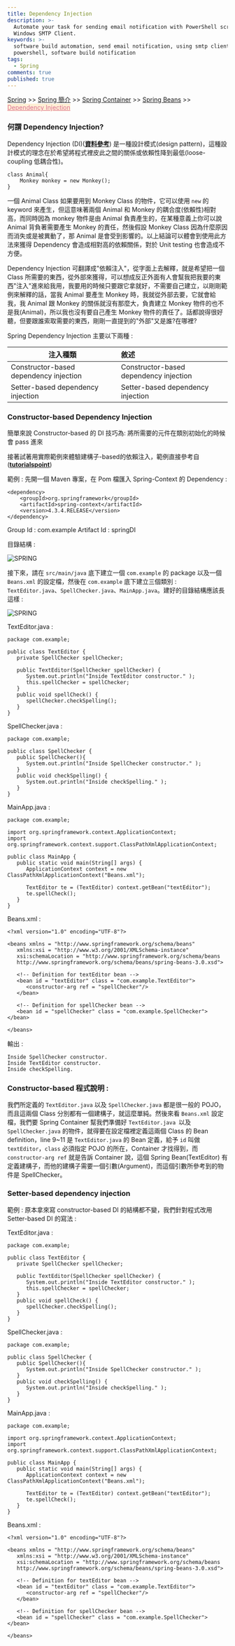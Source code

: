 ```yaml
---
title: Dependency Injection
description: >-
  Automate your task for sending email notification with PowerShell script and
  Windows SMTP Client.
keywords: >-
  software build automation, send email notification, using smtp client in
  powershell, software build notification
tags:
  - Spring
comments: true
published: true
---
```

<a href="/spring/">Spring</a> >>
<a href="/spring/spring_page1/">Spring 簡介</a> >>
<a href="/spring/spring_page2/">Spring Container</a> >> <a href="/spring/spring_page3/">Spring Beans</a> >> <a href="/spring/spring_page4/" style="color:palevioletred;background-color:papayawhip;">Dependency Injection</a>
<div class="divider"></div>

### 何謂 Dependency Injection?

Dependency Injection (DI)(**<a href="https://stackoverflow.com/questions/130794/what-is-dependency-injection?noredirect=1&lq=1" target="_blank">資料參考</a>**) 是一種設計模式(design pattern)，這種設計模式的理念在於希望將程式裡皮此之間的關係或依賴性降到最低(loose-coupling 低耦合性)。

```
class Animal{
	Monkey monkey = new Monkey();
}
```
一個 Animal Class 如果要用到 Monkey Class 的物件，它可以使用 `new` 的 keyword 來產生，但這意味著兩個 Animal 和 Monkey 的耦合度(依賴性)相對高，而同時因為 monkey 物件是由 Animal 負責產生的，在某種意義上你可以說 Animal 背負著需要產生 Monkey 的責任，然後假設 Monkey Class 因為什麼原因而消失或是被異動了，那 Animal 是會受到影響的。以上結論可以體會到使用此方法來獲得 Dependency 會造成相對高的依賴關係，對於 Unit testing 也會造成不方便。

Dependency Injection 可翻譯成"依賴注入"，從字面上去解釋，就是希望把一個 Class 所需要的東西，從外部來獲得，可以想成反正外面有人會幫我把我要的東西"注入"進來給我用，我要用的時候只要跟它拿就好，不需要自己建立，以剛剛範例來解釋的話，當我 Animal 要產生 Monkey 時，我就從外部去要，它就會給我，我 Animal 跟 Monkey 的關係就沒有那麼大，負責建立 Monkey 物件的也不是我(Animal)，所以我也沒有要自己產生 Monkey 物件的責任了。話都說得很好聽，但要跟誰索取需要的東西，剛剛一直提到的"外部"又是誰?在哪裡?

Spring Dependency Injection 主要以下兩種 : 

| 注入種類                                 | 敘述                                          |
| ----------------------------------------|:----------------------------------------------|
| Constructor-based dependency injection  | Constructor-based dependency injection        |
| Setter-based dependency injection       | Setter-based dependency injection             |

### Constructor-based Dependency Injection
簡單來說 Constructor-based 的 DI 技巧為: 將所需要的元件在類別初始化的時候會 pass 進來

接著試著用實際範例來體驗建構子-based的依賴注入，範例直接參考自(**<a href="https://www.tutorialspoint.com/spring/constructor_based_dependency_injection.htm" target="_blank">tutorialspoint</a>**)

範例 : 先開一個 Maven 專案，在 Pom 檔匯入 Spring-Context 的 Dependency : 
```
<dependency>
    <groupId>org.springframework</groupId>
    <artifactId>spring-context</artifactId>
    <version>4.3.4.RELEASE</version>
</dependency>
```
Group Id : com.example
Artifact Id : springDI

目錄結構 : 

![SPRING](spring_images/spring_DI_config01.png)

接下來，請在 `src/main/java` 底下建立一個 `com.example` 的 package 以及一個 `Beans.xml` 的設定檔，然後在 `com.example` 底下建立三個類別 : `TextEditor.java`、`SpellChecker.java`、`MainApp.java`。建好的目錄結構應該長這樣 : 

![SPRING](spring_images/spring_DI_config02.png)

TextEditor.java : 

```
package com.example;

public class TextEditor {
   private SpellChecker spellChecker;

   public TextEditor(SpellChecker spellChecker) {
      System.out.println("Inside TextEditor constructor." );
      this.spellChecker = spellChecker;
   }
   public void spellCheck() {
      spellChecker.checkSpelling();
   }
}
```

SpellChecker.java : 

```
package com.example;

public class SpellChecker {
   public SpellChecker(){
      System.out.println("Inside SpellChecker constructor." );
   }
   public void checkSpelling() {
      System.out.println("Inside checkSpelling." );
   }
}
```

MainApp.java : 

```
package com.example;

import org.springframework.context.ApplicationContext;
import org.springframework.context.support.ClassPathXmlApplicationContext;

public class MainApp {
   public static void main(String[] args) {
      ApplicationContext context = new ClassPathXmlApplicationContext("Beans.xml");

      TextEditor te = (TextEditor) context.getBean("textEditor");
      te.spellCheck();
   }
}
```

Beans.xml : 

```
<?xml version="1.0" encoding="UTF-8"?>

<beans xmlns = "http://www.springframework.org/schema/beans"
   xmlns:xsi = "http://www.w3.org/2001/XMLSchema-instance"
   xsi:schemaLocation = "http://www.springframework.org/schema/beans
   http://www.springframework.org/schema/beans/spring-beans-3.0.xsd">

   <!-- Definition for textEditor bean -->
   <bean id = "textEditor" class = "com.example.TextEditor">
      <constructor-arg ref = "spellChecker"/>
   </bean>

   <!-- Definition for spellChecker bean -->
   <bean id = "spellChecker" class = "com.example.SpellChecker"></bean>

</beans>
```

輸出 : 
```
Inside SpellChecker constructor.
Inside TextEditor constructor.
Inside checkSpelling.
```

### Constructor-based 程式說明 : 

我們所定義的 `TextEditor.java` 以及 `SpellChecker.java` 都是很一般的 POJO，而且這兩個 Class 分別都有一個建構子，就這麼單純。然後來看 `Beans.xml` 設定檔，我們要 Spring Container 幫我們準備好 `TextEditor.java `以及 `SpellChecker.java` 的物件，就得要在設定檔裡定義這兩個 Class 的 Bean definition，line 9~11 是 `TextEditor.java` 的 Bean 定義，給予 `id` 叫做 `textEditor`，`class` 必須指定 POJO 的所在，Container 才找得到，而 `constructor-arg ref` 就是告訴 Container 說，這個 Spring Bean(TextEditor) 有定義建構子，而他的建構子需要一個引數(Argument)，而這個引數所參考到的物件是 SpellChecker。

 
### Setter-based dependency injection

範例 : 原本拿來寫 constructor-based DI 的結構都不變，我們針對程式改用 Setter-based DI 的寫法 :

TextEditor.java : 

```
package com.example;

public class TextEditor {
   private SpellChecker spellChecker;

   public TextEditor(SpellChecker spellChecker) {
      System.out.println("Inside TextEditor constructor." );
      this.spellChecker = spellChecker;
   }
   public void spellCheck() {
      spellChecker.checkSpelling();
   }
}
```

SpellChecker.java : 

```
package com.example;

public class SpellChecker {
   public SpellChecker(){
      System.out.println("Inside SpellChecker constructor." );
   }
   public void checkSpelling() {
      System.out.println("Inside checkSpelling." );
   }
}
```

MainApp.java : 

```
package com.example;

import org.springframework.context.ApplicationContext;
import org.springframework.context.support.ClassPathXmlApplicationContext;

public class MainApp {
   public static void main(String[] args) {
      ApplicationContext context = new ClassPathXmlApplicationContext("Beans.xml");

      TextEditor te = (TextEditor) context.getBean("textEditor");
      te.spellCheck();
   }
}
```

Beans.xml : 

```
<?xml version="1.0" encoding="UTF-8"?>

<beans xmlns = "http://www.springframework.org/schema/beans"
   xmlns:xsi = "http://www.w3.org/2001/XMLSchema-instance"
   xsi:schemaLocation = "http://www.springframework.org/schema/beans
   http://www.springframework.org/schema/beans/spring-beans-3.0.xsd">

   <!-- Definition for textEditor bean -->
   <bean id = "textEditor" class = "com.example.TextEditor">
      <constructor-arg ref = "spellChecker"/>
   </bean>

   <!-- Definition for spellChecker bean -->
   <bean id = "spellChecker" class = "com.example.SpellChecker"></bean>

</beans>
```
